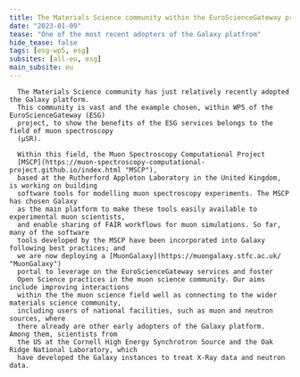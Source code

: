```yaml
---
title: The Materials Science community within the EuroScienceGateway project
date: "2023-01-09"
tease: "One of the most recent adopters of the Galaxy platfrom"
hide_tease: false
tags: [esg-wp5, esg]
subsites: [all-eu, esg]
main_subsite: eu
---
```


  		
      
      The Materials Science community has just relatively recently adopted the Galaxy platform. 
      This community is vast and the example chosen, within WP5 of the EuroScienceGateway (ESG)
      project, to show the benefits of the ESG services belongs to the field of muon spectroscopy 
      (μSR).
      
      Within this field, the Muon Spectroscopy Computational Project
      [MSCP](https://muon-spectroscopy-computational-project.github.io/index.html "MSCP"),
      based at the Rutherford Appleton Laboratory in the United Kingdom, is working on building
      software tools for modelling muon spectroscopy experiments. The MSCP has chosen Galaxy
      as the main platform to make these tools easily available to experimental muon scientists,
      and enable sharing of FAIR workflows for muon simulations. So far, many of the software 
      tools developed by the MSCP have been incorporated into Galaxy following best practices; and 
      we are now deploying a [MuonGalaxy](https://muongalaxy.stfc.ac.uk/ "MuonGalaxy")
      portal to leverage on the EuroScienceGateway services and foster
      Open Science practices in the muon science community. Our aims include improving interactions 
      within the the muon science field well as connecting to the wider materials science community, 
      including users of national facilities, such as muon and neutron sources, where 
      there already are other early adopters of the Galaxy platform.  Among them, scientists from 
      the US at the Cornell High Energy Synchrotron Source and the Oak Ridge National Laboratory, which
      have developed the Galaxy instances to treat X-Ray data and neutron data. 
      



